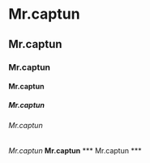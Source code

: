 # Mr.captun
## Mr.captun
### Mr.captun
#### Mr.captun
##### Mr.captun
###### Mr.captun
*Mr.captun*
**Mr.captun**
*** Mr.captun ***


